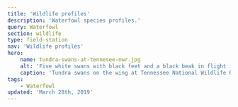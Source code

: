 ```yaml
---
title: 'Wildlife profiles'
description: 'Waterfowl species profiles.'
query: Waterfowl
section: wildlife
type: field-station
nav: 'Wildlife profiles'
hero:
    name: tundra-swans-at-tennesee-nwr.jpg
    alt: 'Five white swans with black feet and a black beak in flight in winter'
    caption: 'Tundra swans on the wing at Tennessee National Wildlife Refuge. Photo by USFWS.'
tags:
    - Waterfowl
updated: 'March 28th, 2019'
---
```

